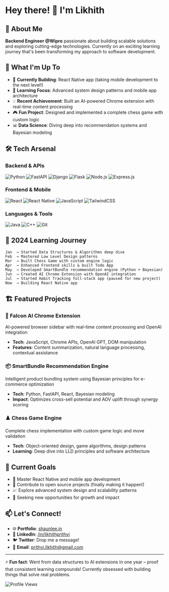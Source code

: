 # Hey there! 👋 I'm Likhith

## 🚀 About Me

**Backend Engineer @Wipro** passionate about building scalable solutions and exploring cutting-edge technologies. Currently on an exciting learning journey that's been transforming my approach to software development.

## 🎯 What I'm Up To

-   🔭 **Currently Building**: React Native app (taking mobile development to the next level!)
-   🌱 **Learning Focus**: Advanced system design patterns and mobile app architecture
-   💡 **Recent Achievement**: Built an AI-powered Chrome extension with real-time content processing
-   🎮 **Fun Project**: Designed and implemented a complete chess game with custom logic
-   📊 **Data Science**: Diving deep into recommendation systems and Bayesian modeling

## 🛠️ Tech Arsenal

### **Backend & APIs**

![Python](https://img.shields.io/badge/-Python-3776AB?style=flat-square&logo=python&logoColor=white)
![FastAPI](https://img.shields.io/badge/-FastAPI-009688?style=flat-square&logo=fastapi&logoColor=white)
![Django](https://img.shields.io/badge/-Django-092E20?style=flat-square&logo=django&logoColor=white)
![Flask](https://img.shields.io/badge/-Flask-000000?style=flat-square&logo=flask&logoColor=white)
![Node.js](https://img.shields.io/badge/-Node.js-339933?style=flat-square&logo=node.js&logoColor=white)
![Express.js](https://img.shields.io/badge/-Express.js-000000?style=flat-square&logo=express&logoColor=white)

### **Frontend & Mobile**

![React](https://img.shields.io/badge/-React-61DAFB?style=flat-square&logo=react&logoColor=black)
![React Native](https://img.shields.io/badge/-React%20Native-61DAFB?style=flat-square&logo=react&logoColor=black)
![JavaScript](https://img.shields.io/badge/-JavaScript-F7DF1E?style=flat-square&logo=javascript&logoColor=black)
![TailwindCSS](https://img.shields.io/badge/-TailwindCSS-38B2AC?style=flat-square&logo=tailwind-css&logoColor=white)

### **Languages & Tools**

![Java](https://img.shields.io/badge/-Java-007396?style=flat-square&logo=java&logoColor=white)
![C++](https://img.shields.io/badge/-C++-00599C?style=flat-square&logo=c%2B%2B&logoColor=white)
![Git](https://img.shields.io/badge/-Git-F05032?style=flat-square&logo=git&logoColor=white)

## 🎯 2024 Learning Journey

```
Jan  → Started Data Structures & Algorithms deep dive
Feb  → Mastered Low Level Design patterns
Mar  → Built Chess Game with custom engine logic
Apr  → Enhanced Frontend skills & built Todo App
May  → Developed SmartBundle recommendation engine (Python + Bayesian)
Jun  → Created AI Chrome Extension with OpenAI integration
Jul  → Started Habit Tracking full-stack app (paused for new project)
Now  → Building React Native app
```

## 🏗️ Featured Projects

### 🤖 **Falcon AI Chrome Extension**

AI-powered browser sidebar with real-time content processing and OpenAI integration

-   **Tech**: JavaScript, Chrome APIs, OpenAI GPT, DOM manipulation
-   **Features**: Content summarization, natural language processing, contextual assistance

### 📦 **SmartBundle Recommendation Engine**

Intelligent product bundling system using Bayesian principles for e-commerce optimization

-   **Tech**: Python, FastAPI, React, Bayesian modeling
-   **Impact**: Optimizes cross-sell potential and AOV uplift through synergy scoring

### ♟️ **Chess Game Engine**

Complete chess implementation with custom game logic and move validation

-   **Tech**: Object-oriented design, game algorithms, design patterns
-   **Learning**: Deep dive into LLD principles and software architecture

## 🎯 Current Goals

-   🚀 Master React Native and mobile app development
-   🧠 Contribute to open source projects (finally making it happen!)
-   📈 Explore advanced system design and scalability patterns
-   🔄 Seeking new opportunities for growth and impact

## 📫 Let's Connect!

-   🌐 **Portfolio**: [shaunlee.in](https://shaunlee.in)
-   💼 **LinkedIn**: [/in/likhithprithvi](https://linkedin.com/in/likhithprithvi)
-   🐦 **Twitter**: Drop me a message!
-   📧 **Email**: prithvi.likhith@gmail.com

---

⚡ **Fun fact**: Went from data structures to AI extensions in one year – proof that consistent learning compounds! Currently obsessed with building things that solve real problems.

![Profile Views](https://komarev.com/ghpvc/?username=LikhithShankarPrithvi&color=blue&style=flat-square)
